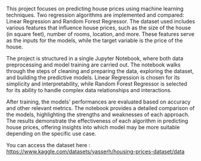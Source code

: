 This project focuses on predicting house prices using machine learning techniques. Two regression algorithms are implemented and compared: Linear Regression and Random Forest Regressor. The dataset used includes various features that influence house prices, such as the size of the house (in square feet), number of rooms, location, and more. These features serve as the inputs for the models, while the target variable is the price of the house.

The project is structured in a single Jupyter Notebook, where both data preprocessing and model training are carried out. The notebook walks through the steps of cleaning and preparing the data, exploring the dataset, and building the predictive models. Linear Regression is chosen for its simplicity and interpretability, while Random Forest Regressor is selected for its ability to handle complex data relationships and interactions.

After training, the models' performances are evaluated based on accuracy and other relevant metrics. The notebook provides a detailed comparison of the models, highlighting the strengths and weaknesses of each approach. The results demonstrate the effectiveness of each algorithm in predicting house prices, offering insights into which model may be more suitable depending on the specific use case.

You can access the dataset here : https://www.kaggle.com/datasets/yasserh/housing-prices-dataset/data
